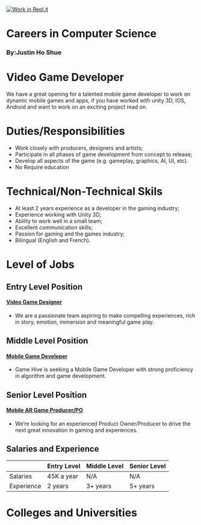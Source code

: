 [![Work in Repl.it](https://classroom.github.com/assets/work-in-replit-14baed9a392b3a25080506f3b7b6d57f295ec2978f6f33ec97e36a161684cbe9.svg)](https://classroom.github.com/online_ide?assignment_repo_id=4666766&assignment_repo_type=AssignmentRepo)
# Careers in Computer Science
### By:Justin Ho Shue

# __Video Game Developer__
We have a great opening for a talented mobile game developer to work on dynamic mobile games and apps, if you have worked with unity 3D, IOS, Android and want to work on an exciting project read on.

# Duties/Responsibilities 
 * Work closely with producers, designers and artists;
 * Participate in all phases of game development from concept to release;
 * Develop all aspects of the game (e.g. gameplay, graphics, AI, UI, etc).
 * No Require education

# Technical/Non-Technical Skils 
 * At least 2 years experience as a developer in the gaming industry;
 * Experience working with Unity 3D;
 * Ability to work well in a small team;
 * Excellent communication skills;
 * Passion for gaming and the games industry;
 * Bilingual (English and French).

# Level of Jobs 
## Entry Level Position 
#### [Video Game Designer](https://ca.indeed.com/jobs?q=mobile%20game%20developer&l=Richmond%20Hill%2C%20ON&vjk=df94e54cb3ddb9df)
- We are a passionate team aspiring to make compelling experiences, rich in story, emotion, immersion and meaningful game play.

## Middle Level Position
#### [Mobile Game Develeper](https://ca.indeed.com/jobs?q=mobile%20game%20developer&l=Richmond%20Hill%2C%20ON&vjk=d3b8b95992d94894)
- Game Hive is seeking a Mobile Game Developer with strong proficiency in algorithm and game development.

## Senior Level Position
#### [Mobile AR Game Producer/PO](https://ca.indeed.com/jobs?q=Mobile%20AR%20Game%20Producer%2FPO&l=Richmond%20Hill%2C%20ON&vjk=d008beb8e60acc20)
- We’re looking for an experienced Product Owner/Producer to drive the next great innovation in gaming and experiences.

## Salaries and Experience 
|          | Entry Level | Middle Level | Senior Level |
|----------|-------------|--------------|--------------|
| Salaries |  45K a year |      N/A     |     N/A      |
|Experience|  2 years    |    3+ years  |   5+ years   |


# Colleges and Universities  
